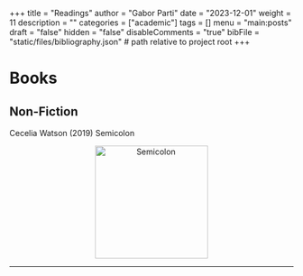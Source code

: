 +++
title = "Readings"
author = "Gabor Parti"
date = "2023-12-01"
weight = 11
description = ""
categories = ["academic"]
tags = []
menu = "main:posts"
draft = "false"
hidden = "false"
disableComments = "true"
bibFile = "static/files/bibliography.json" # path relative to project root
+++
# Books

## Non-Fiction

<!-- <img src="/images/books/watson.jpg" alt="Semicolon" width="200"> Cecelia Watson (2019) Semicolon <i class="fa fa-1x fa-star"></i> <i class="fa fa-1x fa-star"></i> <i class="fa fa-1x fa-star"></i> <i class="fa fa-1x fa-star"></i> <i class="fa fa-1x fa-star-half"></i> -->

Cecelia Watson (2019) Semicolon 
<span style="float: right;">
    <i class="fa fa-1x fa-star"></i> 
    <i class="fa fa-1x fa-star"></i> 
    <i class="fa fa-1x fa-star"></i> 
    <i class="fa fa-1x fa-star"></i> 
    <i class="fa fa-1x fa-star-half"></i>
</span>

<div style="text-align: center;"> <img src="/images/books/watson.jpg" alt="Semicolon" width="200"> </div>

<!-- <img src="/images/books/watson.jpg" alt="Semicolon" width="200">  -->



<!-- Guy Delisle: Shenzen, Pyongyang, Burma Chronicles -->

<!-- 

## Academic

Two Medieval Merchant Guilds of South India {{< cite "abraham_two_1988" >}}

Arabian Drugs in Early Medieval Mediterranean Medicine {{< cite "amar_arabian_2017" >}}

Marco Polo: From Venice to Xanadu {{< cite "bergreen_marco_2007" >}}

Dangerous Tastes: The Story of Spices {{< cite "dalby_dangerous_2000" >}} 

The Chile Pepper in China: A Cultural Biography {{< cite "dott_chile_2020" >}}

The Silk Roads: A New History of the World {{< cite "frankopan_silk_2012" >}}

The Silk Road: A New History {{< cite "hansen_silk_2012" >}}

Asia’s Cauldron: The South China Sea and the End of a Stable Pacific {{< cite "kaplan_asia_2014" >}}

The Taste of Conquest: The Rise and Fall of the Three Great Cities of Spice {{< cite "krondl_taste_2007" >}} 

The True History of Tea {{< cite "mair_true_2009" >}}

Cumin, Camels, and Caravans: A Spice Odyssey {{< cite "nabhan_cumin_2014" >}}

The Golden Khersonese: Studies in the historical geography of the Malay Penninsula before A. D. 1500 {{< cite "wheatley_golden_1961" >}}

Early Indonesian Commerce: A study of the origins of Śrīvijaya {{< cite "wolters_early_1967" >}}



### <i class="fa fa-1x fa-bolt"></i> Very Short Introductions (OUP)

Abrahamic Religions, The {{< cite "cohen_abrahamic_2019" >}}

Ancient Egypt {{< cite "shaw_ancient_2021" >}}

Ancient Philosophy {{< cite "annas_ancient_2000" >}}

Ancient Warfare {{< cite "sidebottom_ancient_2004" >}}

Bible, The {{< cite "riches_bible_2000" >}}

Biblical Archeology {{< cite "Biblical archaeology: A very short introduction" >}}

Chinese Literature {{< cite "knight_chinese_2012" >}}

Dead Sea Scrolls, The {{< cite "lim_dead_2017" >}}

Islamic History {{< cite "silverstein_islamic_2010" >}}

Linguistics {{< cite "matthews_linguistics_2003" >}}

Mongols, The {{< cite "rossabi_mongols_2012" >}} -->



<!-- ## Fiction -->

<!-- Claude Cockburn: Beat the Devil -->

<!-- ## Other -->

***

<!-- # Bibliography

{{< bibliography cited >}} -->
